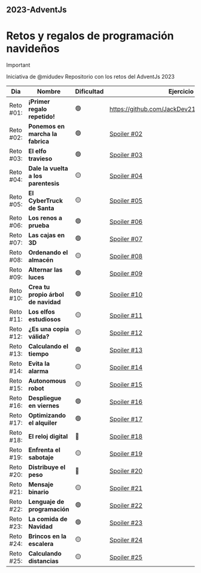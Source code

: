 ## 2023-AdventJs
# Retos y regalos de programación navideños

> [!IMPORTANT]
> Iniciativa de @midudev
> Repositorio con los retos del AdventJs 2023

| Dia       | Nombre                              | Dificultad | Ejercicio en codigo                                       |
| --------- | ----------------------------------- | ---------- | --------------------------------------------------------- |
| Reto #01: | **¡Primer regalo repetido!**        | 🟢          | https://github.com/JackDev21/AdventJS/blob/main/Dia_01.js |
| Reto #02: | **Ponemos en marcha la fabrica**    | 🟢          | [Spoiler #02]()                                           |
| Reto #03: | **El elfo travieso**                | 🟢          | [Spoiler #03]()                                           |
| Reto #04: | **Dale la vuelta a los parentesis** | 🟡          | [Spoiler #04]()                                           |
| Reto #05: | **El CyberTruck de Santa**          | 🟡          | [Spoiler #05]()                                           |
| Reto #06: | **Los renos a prueba**              | 🟢          | [Spoiler #06]()                                           |
| Reto #07: | **Las cajas en 3D**                 | 🟢          | [Spoiler #07]()                                           |
| Reto #08: | **Ordenando el almacén**            | 🟡          | [Spoiler #08]()                                           |
| Reto #09: | **Alternar las luces**              | 🟢          | [Spoiler #09]()                                           |
| Reto #10: | **Crea tu propio árbol de navidad** | 🟢          | [Spoiler #10]()                                           |
| Reto #11: | **Los elfos estudiosos**            | 🟡          | [Spoiler #11]()                                           |
| Reto #12: | **¿Es una copia válida?**           | 🟡          | [Spoiler #12]()                                           |
| Reto #13: | **Calculando el tiempo**            | 🟢          | [Spoiler #13]()                                           |
| Reto #14: | **Evita la alarma**                 | 🟡          | [Spoiler #14]()                                           |
| Reto #15: | **Autonomous robot**                | 🟡          | [Spoiler #15]()                                           |
| Reto #16: | **Despliegue en viernes**           | 🟢          | [Spoiler #16]()                                           |
| Reto #17: | **Optimizando el alquiler**         | 🟢          | [Spoiler #17]()                                           |
| Reto #18: | **El reloj digital**                | 🔴          | [Spoiler #18]()                                           |
| Reto #19: | **Enfrenta el sabotaje**            | 🟡          | [Spoiler #19]()                                           |
| Reto #20: | **Distribuye el peso**              | 🔴          | [Spoiler #20]()                                           |
| Reto #21: | **Mensaje binario**                 | 🟡          | [Spoiler #21]()                                           |
| Reto #22: | **Lenguaje de programación**        | 🟢          | [Spoiler #22]()                                           |
| Reto #23: | **La comida de Navidad**            | 🟢          | [Spoiler #23]()                                           |
| Reto #24: | **Brincos en la escalera**          | 🟡          | [Spoiler #24]()                                           |
| Reto #25: | **Calculando distancias**           | 🟡          | [Spoiler #25]()                                           |